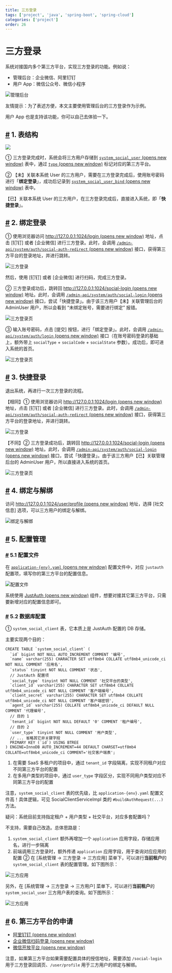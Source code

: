 ```yaml
---
title: 三方登录
tags: ['project', 'java', 'spring-boot', 'spring-cloud']
categories: ['project']
order: 26
---
```

# 三方登录

系统对接国内多个第三方平台，实现三方登录的功能。例如说：

 * 管理后台：企业微信、阿里钉钉
* 用户 App：微信公众号、微信小程序

 ![管理后台](https://cloud.iocoder.cn/img/%E4%B8%89%E6%96%B9%E7%99%BB%E5%BD%95/01.png)

 友情提示：为了表述方便，本文主要使用管理后台的三方登录作为示例。

 用户 App 也是支持该功能，你可以自己去体验一下。

 ## [#](#_1-表结构) 1. 表结构

 ![](https://cloud.iocoder.cn/img/%E4%B8%89%E6%96%B9%E7%99%BB%E5%BD%95/02.png)

 ① 三方登录完成时，系统会将三方用户存储到 [`system_social_user`  (opens new window)](https://github.com/YunaiV/yudao-cloud/blob/master/yudao-module-system/yudao-module-system-biz/src/main/java/cn/iocoder/yudao/module/system/dal/dataobject/social/SocialUserDO.java) 表中，通过 [`type`  (opens new window)](https://github.com/YunaiV/yudao-cloud/blob/master/yudao-module-system/yudao-module-system-api/src/main/java/cn/iocoder/yudao/module/system/enums/social/SocialTypeEnum.java) 标记对应的第三方平台。

 ② 【未】关联本系统 User 的三方用户，需要在三方登录完成后，使用账号密码进行「**绑定登录**」，成功后记录到 [`system_social_user_bind`  (opens new window)](https://github.com/YunaiV/yudao-cloud/blob/master/yudao-module-system/yudao-module-system-biz/src/main/java/cn/iocoder/yudao/module/system/dal/dataobject/social/SocialUserBindDO.java) 表中。

 【已】关联本系统 User 的三方用户，在三方登录完成后，直接进入系统，即「**快捷登录**」。

 ## [#](#_2-绑定登录) 2. 绑定登录

 ① 使用浏览器访问 [http://127.0.0.1:1024/login  (opens new window)](http://127.0.0.1:1024/login) 地址，点击 [钉钉] 或者 [企业微信] 进行三方登录。此时，会调用 [`/admin-api/system/auth/social-auth-redirect`  (opens new window)](https://github.com/YunaiV/yudao-cloud/blob/master/yudao-module-system/yudao-module-system-biz/src/main/java/cn/iocoder/yudao/module/system/controller/admin/auth/AuthController.java#L97-L106) 接口，获得第三方平台的登录地址，并进行跳转。

 ![三方登录](https://cloud.iocoder.cn/img/%E4%B8%89%E6%96%B9%E7%99%BB%E5%BD%95/12.png)

 然后，使用 [钉钉] 或者 [企业微信] 进行扫码，完成三方登录。

 ② 三方登录成功后，跳转回 [http://127.0.0.1:1024/social-login  (opens new window)](http://127.0.0.1:1024/social-login) 地址。此时，会调用 [`/admin-api/system/auth/social-login`  (opens new window)](https://github.com/YunaiV/yudao-cloud/blob/master/yudao-module-system/yudao-module-system-biz/src/main/java/cn/iocoder/yudao/module/system/controller/admin/auth/AuthController.java#L149-L154) 接口，尝试「快捷登录」。由于该三方用户【未】关联管理后台的 AdminUser 用户，所以会看到 “未绑定账号，需要进行绑定” 报错。

 ![三方登录页](https://cloud.iocoder.cn/img/%E4%B8%89%E6%96%B9%E7%99%BB%E5%BD%95/11.png)

 ③ 输入账号密码，点击 [提交] 按钮，进行「绑定登录」。此时，会调用 [`/admin-api/system/auth/login`  (opens new window)](https://github.com/YunaiV/yudao-cloud/blob/master/yudao-module-system/yudao-module-system-biz/src/main/java/cn/iocoder/yudao/module/system/controller/admin/auth/AuthController.java#L61-L66) 接口（在账号密码登录的基础上，额外带上 `socialType` + `socialCode` + `socialState` 参数）。成功后，即可进入系统的首页。

 ![三方登录页](https://cloud.iocoder.cn/img/%E4%B8%89%E6%96%B9%E7%99%BB%E5%BD%95/13.png)

 ## [#](#_3-快捷登录) 3. 快捷登录

 退出系统，再进行一次三方登录的流程。

 【相同】① 使用浏览器访问 [http://127.0.0.1:1024/login  (opens new window)](http://127.0.0.1:1024/login) 地址，点击 [钉钉] 或者 [企业微信] 进行三方登录。此时，会调用 [`/admin-api/system/auth/social-auth-redirect`  (opens new window)](https://github.com/YunaiV/yudao-cloud/blob/master/yudao-module-system/yudao-module-system-biz/src/main/java/cn/iocoder/yudao/module/system/controller/admin/auth/AuthController.java#L97-L106) 接口，获得第三方平台的登录地址，并进行跳转。

 ![三方登录](https://cloud.iocoder.cn/img/%E4%B8%89%E6%96%B9%E7%99%BB%E5%BD%95/12.png)

 【不同】② 三方登录成功后，跳转回 [http://127.0.0.1:1024/social-login  (opens new window)](http://127.0.0.1:1024/social-login) 地址。此时，会调用 [`/admin-api/system/auth/social-login`  (opens new window)](https://github.com/YunaiV/yudao-cloud/blob/master/yudao-module-system/yudao-module-system-biz/src/main/java/cn/iocoder/yudao/module/system/controller/admin/auth/AuthController.java#L149-L154) 接口，尝试「快捷登录」。由于该三方用户【已】关联管理后台的 AdminUser 用户，所以直接进入系统的首页。

 ![三方登录页](https://cloud.iocoder.cn/img/%E4%B8%89%E6%96%B9%E7%99%BB%E5%BD%95/13.png)

 ## [#](#_4-绑定与解绑) 4. 绑定与解绑

 访问 [http://127.0.0.1:1024/user/profile  (opens new window)](http://127.0.0.1:1024/user/profile) 地址，选择 [社交信息] 选项，可以三方用户的绑定与解绑。

 ![绑定与解绑](https://cloud.iocoder.cn/img/%E4%B8%89%E6%96%B9%E7%99%BB%E5%BD%95/21.png)

 ## [#](#_5-配置管理) 5. 配置管理

 ### [#](#_5-1-配置文件) 5.1 配置文件

 在 [`application-{env}.yaml`  (opens new window)](https://github.com/YunaiV/ruoyi-vue-pro/blob/master/yudao-server/src/main/resources/application-local.yaml#L196-L211) 配置文件中，对应 `justauth` 配置项，填写你的第三方平台的配置信息。

 ![配置文件](https://cloud.iocoder.cn/img/%E4%B8%89%E6%96%B9%E7%99%BB%E5%BD%95/31.png)

 系统使用 [JustAuth  (opens new window)](https://gitee.com/yudaocode/justauth) 组件，想要对接其它第三方平台，只需要新增对应的配置信息即可。

 ### [#](#_5-2-数据库配置) 5.2 数据库配置

 ① `system_social_client` 表，它本质上是 JustAuth 配置的 DB 存储。

 主要实现两个目的：

 
```
CREATE TABLE `system_social_client` (
  `id` bigint NOT NULL AUTO_INCREMENT COMMENT '编号',
  `name` varchar(255) CHARACTER SET utf8mb4 COLLATE utf8mb4_unicode_ci NOT NULL COMMENT '应用名',
  `status` tinyint NOT NULL COMMENT '状态',
  // JustAuth 配置项
  `social_type` tinyint NOT NULL COMMENT '社交平台的类型',
  `client_id` varchar(255) CHARACTER SET utf8mb4 COLLATE utf8mb4_unicode_ci NOT NULL COMMENT '客户端编号',
  `client_secret` varchar(255) CHARACTER SET utf8mb4 COLLATE utf8mb4_unicode_ci NOT NULL COMMENT '客户端密钥',
  `agent_id` varchar(255) COLLATE utf8mb4_unicode_ci DEFAULT NULL COMMENT '代理编号',
  // 目的 1
  `tenant_id` bigint NOT NULL DEFAULT '0' COMMENT '租户编号',
  // 目的 2
  `user_type` tinyint NOT NULL COMMENT '用户类型',
  // ... 省略其它非关键字段
  PRIMARY KEY (`id`) USING BTREE
) ENGINE=InnoDB AUTO_INCREMENT=44 DEFAULT CHARSET=utf8mb4 COLLATE=utf8mb4_unicode_ci COMMENT='社交客户端表';

```
1. 在需要 SaaS 多租户的项目中，通过 `tenant_id` 字段隔离，实现不同租户对应不同第三方平台的配置
2. 在多用户类型的项目中，通过 `user_type` 字段区分，实现不同用户类型对应不同第三方平台的配置

 注意，`system_social_client` 表的优先级，比 `application-{env}.yaml` 配置文件高！具体逻辑，可见 SocialClientServiceImpl 类的 `#buildAuthRequest(...)` 方法。

 疑问：系统目前支持指定租户 + 用户类型 + 社交平台，对应多套配置吗？

 不支持，需要自己改造。总体思路是：

 1. `system_social_client` 额外再增加一个 `application` 应用字段，存储应用名，进行一步隔离
2. 前端调用三方登录时，额外传递 `application` 应用字段，用于查询对应应用的配置
 ② 在 [系统管理 -> 三方登录 -> 三方应用] 菜单下，可以进行**当前租户**的 `system_social_client` 表的配置管理。如下图所示：

 ![三方应用](https://cloud.iocoder.cn/img/%E4%B8%89%E6%96%B9%E7%99%BB%E5%BD%95/%E8%8F%9C%E5%8D%95-%E4%B8%89%E6%96%B9%E5%BA%94%E7%94%A8.png)

 另外，在 [系统管理 -> 三方登录 -> 三方用户] 菜单下，可以进行**当前租户**的 `system_social_user` 三方用户表的查询。如下图所示：

 ![三方应用](https://cloud.iocoder.cn/img/%E4%B8%89%E6%96%B9%E7%99%BB%E5%BD%95/%E8%8F%9C%E5%8D%95-%E4%B8%89%E6%96%B9%E7%94%A8%E6%88%B7.png)

 ## [#](#_6-第三方平台的申请) 6. 第三方平台的申请

 * [阿里钉钉  (opens new window)](https://justauth.cn/guide/oauth/dingtalk/)
* [企业微信扫码登录  (opens new window)](https://justauth.cn/guide/oauth/wechat_enterprise_qrcode/)
* [微信开放平台  (opens new window)](https://justauth.cn/guide/oauth/wechat_open/)

 注意，如果第三方平台如果需要配置具体的授信地址，需要添加 `/social-login` 用于三方登录回调页、`/user/profile` 用于三方用户的绑定与解绑。

